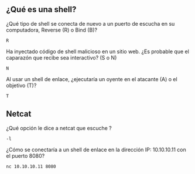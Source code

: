 ## ¿Qué es una shell?

¿Qué tipo de shell se conecta de nuevo a un puerto de escucha en su computadora, Reverse (R) o Bind (B)?
 
    R

Ha inyectado código de shell malicioso en un sitio web. ¿Es probable que el caparazón que recibe sea interactivo? (S o N)
 
    N

Al usar un shell de enlace, ¿ejecutaría un oyente en el atacante (A) o el objetivo (T)?
 
    T

## Netcat

¿Qué opción le dice a netcat que escuche ?
 
    -l

¿Cómo se conectaría a un shell de enlace en la dirección IP: 10.10.10.11 con el puerto 8080?

    nc 10.10.10.11 8080

